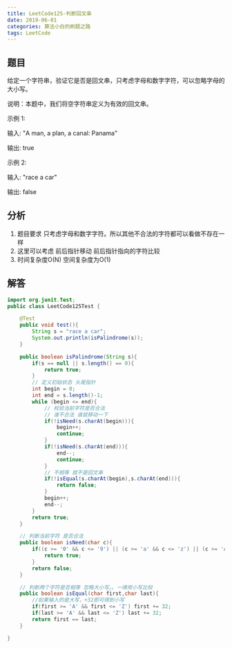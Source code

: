 ```yaml
---
title: LeetCode125-判断回文串
date: 2019-06-01
categories: 算法小白的刷题之路
tags: LeetCode
---
```


## 题目

给定一个字符串，验证它是否是回文串，只考虑字母和数字字符，可以忽略字母的大小写。

说明：本题中，我们将空字符串定义为有效的回文串。

示例 1:

输入: "A man, a plan, a canal: Panama"

输出: true

示例 2:

输入: "race a car"

输出: false

## 分析

1. 题目要求 只考虑字母和数字字符。所以其他不合法的字符都可以看做不存在一样
2. 这里可以考虑 前后指针移动 前后指针指向的字符比较
3. 时间复杂度O(N) 空间复杂度为O(1)

## 解答

````java
import org.junit.Test;
public class LeetCode125Test {

	@Test
	public void test(){
		String s = "race a car";
		System.out.println(isPalindrome(s));
	}

	public boolean isPalindrome(String s){
		if(s == null || s.length() == 0){
			return true;
		}
		// 定义初始状态 头尾指针
		int begin = 0;
		int end = s.length()-1;
		while (begin <= end){
			// 校验当前字符是否合法
			// 谁不合法 谁就移动一下
			if(!isNeed(s.charAt(begin))){
				begin++;
				continue;
			}
			if(!isNeed(s.charAt(end))){
				end--;
				continue;
			}
			// 不相等 就不是回文串
			if(!isEqual(s.charAt(begin),s.charAt(end))){
				return false;
			}
			begin++;
			end--;
		}
		return true;
	}

	// 判断当前字符 是否合法
	public boolean isNeed(char c){
		if((c >= '0' && c <= '9') || (c >= 'a' && c <= 'z') || (c >= 'A' && c <= 'Z')){
			return true;
		}
		return false;
	}

	// 判断两个字符是否相等 忽略大小写。。一律用小写比较
	public boolean isEqual(char first,char last){
		//如果输入的是大写，+32即可得到小写
		if(first >= 'A' && first <= 'Z') first += 32;
		if(last >= 'A' && last <= 'Z') last += 32;
		return first == last;
	}

}

````









